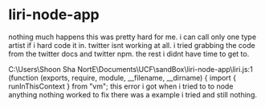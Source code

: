 # liri-node-app

nothing much happens this was pretty hard for me. i can call only one type artist if i hard code it in. twitter isnt working at all. i tried grabbing the code from the twitter docs and twitter npm. the rest i didnt have time to get to.

C:\Users\Shoon Sha NortE\Documents\UCF\sandBox\liri-node-app\liri.js:1
(function (exports, require, module, __filename, __dirname) { import { runInThisContext } from "vm"; this error i got when i tried to to node anything nothing worked to fix there was a example i tried and still nothing.
